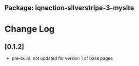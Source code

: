 ## Package: iqnection-silverstripe-3-mysite
# Change Log


## [0.1.2]
- pre-build, not updated for version 1 of base pages